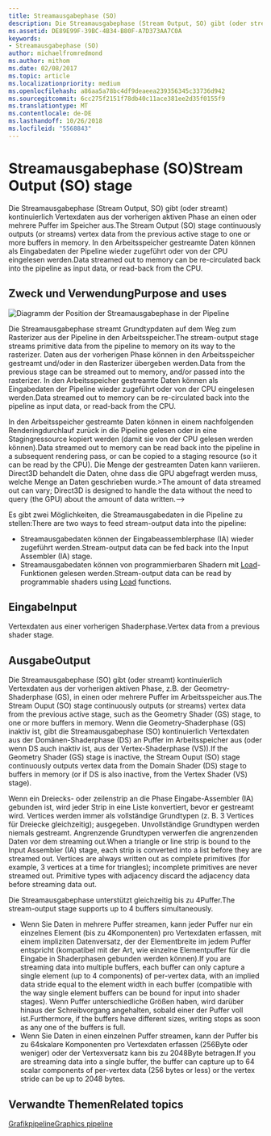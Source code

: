 ```yaml
---
title: Streamausgabephase (SO)
description: Die Streamausgabephase (Stream Output, SO) gibt (oder streamt) kontinuierlich Vertexdaten aus der vorherigen aktiven Phase an einen oder mehrere Puffer im Speicher aus. In den Arbeitsspeicher gestreamte Daten können als Eingabedaten der Pipeline wieder zugeführt oder von der CPU eingelesen werden.
ms.assetid: DE89E99F-39BC-4B34-B80F-A7D373AA7C0A
keywords:
- Streamausgabephase (SO)
author: michaelfromredmond
ms.author: mithom
ms.date: 02/08/2017
ms.topic: article
ms.localizationpriority: medium
ms.openlocfilehash: a86aa5a78bc4df9deaeea239356345c33736d942
ms.sourcegitcommit: 6cc275f2151f78db40c11ace381ee2d35f0155f9
ms.translationtype: MT
ms.contentlocale: de-DE
ms.lasthandoff: 10/26/2018
ms.locfileid: "5568843"
---
```

# <a name="stream-output-so-stage"></a><span data-ttu-id="004c7-105">Streamausgabephase (SO)</span><span class="sxs-lookup"><span data-stu-id="004c7-105">Stream Output (SO) stage</span></span>


<span data-ttu-id="004c7-106">Die Streamausgabephase (Stream Output, SO) gibt (oder streamt) kontinuierlich Vertexdaten aus der vorherigen aktiven Phase an einen oder mehrere Puffer im Speicher aus.</span><span class="sxs-lookup"><span data-stu-id="004c7-106">The Stream Output (SO) stage continuously outputs (or streams) vertex data from the previous active stage to one or more buffers in memory.</span></span> <span data-ttu-id="004c7-107">In den Arbeitsspeicher gestreamte Daten können als Eingabedaten der Pipeline wieder zugeführt oder von der CPU eingelesen werden.</span><span class="sxs-lookup"><span data-stu-id="004c7-107">Data streamed out to memory can be re-circulated back into the pipeline as input data, or read-back from the CPU.</span></span>

## <a name="span-idpurposeandusesspanspan-idpurposeandusesspanspan-idpurposeandusesspanpurpose-and-uses"></a><span data-ttu-id="004c7-108"><span id="Purpose_and_uses"></span><span id="purpose_and_uses"></span><span id="PURPOSE_AND_USES"></span>Zweck und Verwendung</span><span class="sxs-lookup"><span data-stu-id="004c7-108"><span id="Purpose_and_uses"></span><span id="purpose_and_uses"></span><span id="PURPOSE_AND_USES"></span>Purpose and uses</span></span>


![Diagramm der Position der Streamausgabephase in der Pipeline](images/d3d10-pipeline-stages-so.png)

<span data-ttu-id="004c7-110">Die Streamausgabephase streamt Grundtypdaten auf dem Weg zum Rasterizer aus der Pipeline in den Arbeitsspeicher.</span><span class="sxs-lookup"><span data-stu-id="004c7-110">The stream-output stage streams primitive data from the pipeline to memory on its way to the rasterizer.</span></span> <span data-ttu-id="004c7-111">Daten aus der vorherigen Phase können in den Arbeitsspeicher gestreamt und/oder in den Rasterizer übergeben werden.</span><span class="sxs-lookup"><span data-stu-id="004c7-111">Data from the previous stage can be streamed out to memory, and/or passed into the rasterizer.</span></span> <span data-ttu-id="004c7-112">In den Arbeitsspeicher gestreamte Daten können als Eingabedaten der Pipeline wieder zugeführt oder von der CPU eingelesen werden.</span><span class="sxs-lookup"><span data-stu-id="004c7-112">Data streamed out to memory can be re-circulated back into the pipeline as input data, or read-back from the CPU.</span></span>

<span data-ttu-id="004c7-113">In den Arbeitsspeicher gestreamte Daten können in einem nachfolgenden Renderingdurchlauf zurück in die Pipeline gelesen oder in eine Stagingressource kopiert werden (damit sie von der CPU gelesen werden können).</span><span class="sxs-lookup"><span data-stu-id="004c7-113">Data streamed out to memory can be read back into the pipeline in a subsequent rendering pass, or can be copied to a staging resource (so it can be read by the CPU).</span></span> <span data-ttu-id="004c7-114">Die Menge der gestreamten Daten kann variieren. Direct3D behandelt die Daten, ohne dass die GPU abgefragt werden muss, welche Menge an Daten geschrieben wurde.&gt;</span><span class="sxs-lookup"><span data-stu-id="004c7-114">The amount of data streamed out can vary; Direct3D is designed to handle the data without the need to query (the GPU) about the amount of data written.--&gt;</span></span>

<span data-ttu-id="004c7-115">Es gibt zwei Möglichkeiten, die Streamausgabedaten in die Pipeline zu stellen:</span><span class="sxs-lookup"><span data-stu-id="004c7-115">There are two ways to feed stream-output data into the pipeline:</span></span>

-   <span data-ttu-id="004c7-116">Streamausgabedaten können der Eingabeassemblerphase (IA) wieder zugeführt werden.</span><span class="sxs-lookup"><span data-stu-id="004c7-116">Stream-output data can be fed back into the Input Assembler (IA) stage.</span></span>
-   <span data-ttu-id="004c7-117">Streamausgabedaten können von programmierbaren Shadern mit [Load](https://msdn.microsoft.com/library/windows/desktop/bb509694)-Funktionen gelesen werden.</span><span class="sxs-lookup"><span data-stu-id="004c7-117">Stream-output data can be read by programmable shaders using [Load](https://msdn.microsoft.com/library/windows/desktop/bb509694) functions.</span></span>

## <a name="span-idinputspanspan-idinputspanspan-idinputspaninput"></a><span data-ttu-id="004c7-118"><span id="Input"></span><span id="input"></span><span id="INPUT"></span>Eingabe</span><span class="sxs-lookup"><span data-stu-id="004c7-118"><span id="Input"></span><span id="input"></span><span id="INPUT"></span>Input</span></span>


<span data-ttu-id="004c7-119">Vertexdaten aus einer vorherigen Shaderphase.</span><span class="sxs-lookup"><span data-stu-id="004c7-119">Vertex data from a previous shader stage.</span></span>

## <a name="span-idoutputspanspan-idoutputspanspan-idoutputspanoutput"></a><span data-ttu-id="004c7-120"><span id="Output"></span><span id="output"></span><span id="OUTPUT"></span>Ausgabe</span><span class="sxs-lookup"><span data-stu-id="004c7-120"><span id="Output"></span><span id="output"></span><span id="OUTPUT"></span>Output</span></span>


<span data-ttu-id="004c7-121">Die Streamausgabephase (SO) gibt (oder streamt) kontinuierlich Vertexdaten aus der vorherigen aktiven Phase, z.B. der Geometry-Shaderphase (GS), in einen oder mehrere Puffer im Arbeitsspeicher aus.</span><span class="sxs-lookup"><span data-stu-id="004c7-121">The Stream Ouput (SO) stage continuously outputs (or streams) vertex data from the previous active stage, such as the Geometry Shader (GS) stage, to one or more buffers in memory.</span></span> <span data-ttu-id="004c7-122">Wenn die Geometry-Shaderphase (GS) inaktiv ist, gibt die Streamausgabephase (SO) kontinuierlich Vertexdaten aus der Domänen-Shaderphase (DS) an Puffer im Arbeitsspeicher aus (oder wenn DS auch inaktiv ist, aus der Vertex-Shaderphase (VS)).</span><span class="sxs-lookup"><span data-stu-id="004c7-122">If the Geometry Shader (GS) stage is inactive, the Stream Ouput (SO) stage continuously outputs vertex data from the Domain Shader (DS) stage to buffers in memory (or if DS is also inactive, from the Vertex Shader (VS) stage).</span></span>

<span data-ttu-id="004c7-123">Wenn ein Dreiecks- oder zeilenstrip an die Phase Eingabe-Assembler (IA) gebunden ist, wird jeder Strip in eine Liste konvertiert, bevor er gestreamt wird. Vertices werden immer als vollständige Grundtypen (z. B. 3 Vertices für Dreiecke gleichzeitig); ausgegeben. Unvollständige Grundtypen werden niemals gestreamt. Angrenzende Grundtypen verwerfen die angrenzenden Daten vor dem streaming out.</span><span class="sxs-lookup"><span data-stu-id="004c7-123">When a triangle or line strip is bound to the Input Assembler (IA) stage, each strip is converted into a list before they are streamed out. Vertices are always written out as complete primitives (for example, 3 vertices at a time for triangles); incomplete primitives are never streamed out. Primitive types with adjacency discard the adjacency data before streaming data out.</span></span>

<span data-ttu-id="004c7-124">Die Streamausgabephase unterstützt gleichzeitig bis zu 4Puffer.</span><span class="sxs-lookup"><span data-stu-id="004c7-124">The stream-output stage supports up to 4 buffers simultaneously.</span></span>

-   <span data-ttu-id="004c7-125">Wenn Sie Daten in mehrere Puffer streamen, kann jeder Puffer nur ein einzelnes Element (bis zu 4Komponenten) pro Vertexdaten erfassen, mit einem impliziten Datenversatz, der der Elementbreite im jedem Puffer entspricht (kompatibel mit der Art, wie einzelne Elementpuffer für die Eingabe in Shaderphasen gebunden werden können).</span><span class="sxs-lookup"><span data-stu-id="004c7-125">If you are streaming data into multiple buffers, each buffer can only capture a single element (up to 4 components) of per-vertex data, with an implied data stride equal to the element width in each buffer (compatible with the way single element buffers can be bound for input into shader stages).</span></span> <span data-ttu-id="004c7-126">Wenn Puffer unterschiedliche Größen haben, wird darüber hinaus der Schreibvorgang angehalten, sobald einer der Puffer voll ist.</span><span class="sxs-lookup"><span data-stu-id="004c7-126">Furthermore, if the buffers have different sizes, writing stops as soon as any one of the buffers is full.</span></span>
-   <span data-ttu-id="004c7-127">Wenn Sie Daten in einen einzelnen Puffer streamen, kann der Puffer bis zu 64skalare Komponenten pro Vertexdaten erfassen (256Byte oder weniger) oder der Vertexversatz kann bis zu 2048Byte betragen.</span><span class="sxs-lookup"><span data-stu-id="004c7-127">If you are streaming data into a single buffer, the buffer can capture up to 64 scalar components of per-vertex data (256 bytes or less) or the vertex stride can be up to 2048 bytes.</span></span>

## <a name="span-idrelated-topicsspanrelated-topics"></a><span data-ttu-id="004c7-128"><span id="related-topics"></span>Verwandte Themen</span><span class="sxs-lookup"><span data-stu-id="004c7-128"><span id="related-topics"></span>Related topics</span></span>


[<span data-ttu-id="004c7-129">Grafikpipeline</span><span class="sxs-lookup"><span data-stu-id="004c7-129">Graphics pipeline</span></span>](graphics-pipeline.md)

 

 




